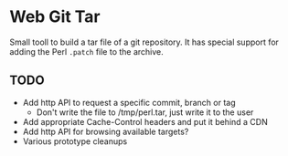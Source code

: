 # Web Git Tar

Small tooll to build a tar file of a git repository. It has special support
for adding the Perl `.patch` file to the archive.

## TODO

- Add http API to request a specific commit, branch or tag
  - Don't write the file to /tmp/perl.tar, just write it to the user
- Add appropriate Cache-Control headers and put it behind a CDN
- Add http API for browsing available targets?
- Various prototype cleanups
